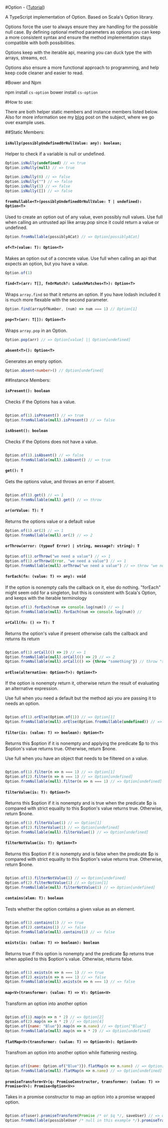 #Option - ([Tutorial](http://blog.codyschaaf.com/typescript/options/2017/05/07/exploring-options-in-javascript-typescript.html)) 

A TypeScript implementation of Option. Based on Scala's Option library.
 
Options force the user to always ensure they are handling for the possible null case.
By defining optional method parameters as options you can keep a more consistent syntax 
and ensure the method implementation stays compatible with both possibilities.

Options keep with the iterable api, meaning you can duck type the with arrays, streams, ect.

Options also ensure a more functional approach to programming, and help keep code cleaner and easier to read. 
   
#Bower and Npm

npm install `cs-option`
bower install `cs-option`

#How to use:

There are both helper static members and instance members listed below. Also for more information
see my [blog](http://blog.codyschaaf.com/typescript/options/2017/05/07/exploring-options-in-javascript-typescript.html)
post on the subject, where we go over example uses. 

##Static Members:


#### `isNully(possiblyUndefinedOrNullValue: any): boolean;`

Helper to check if a variable is null or undefined.

```js
Option.isNully(undefined) // => true
Option.isNully(null) // => true

Option.isNully(0) // => false
Option.isNully("") // => false
Option.isNully(1) // => false
Option.isNully([]) // => false

```

#### `fromNullable<T>(possiblyUndefinedOrNullValue: T | undefined): Option<T>`

Used to create an option out of any value, even possibly null values. Use full when calling
an untrusted api like array.pop since it could return a value or undefined. 
 
```js
Option.fromNullable(possiblyACat) // => Option[possiblyACat]
```

#### `of<T>(value: T): Option<T>`

Makes an option out of a concrete value. Use full when calling an api that expects an option,
but you have a value. 

```js
Option.of(1)

```


#### `find<T>(arr: T[], fnOrMatch?: LodashMatches<T>): Option<T>`

Wraps `array.find` so that it returns an option. 
If you have lodash included it is much more flexable with the second parameter.

```js
Option.find(arrayOfNumber, (num) => num === 1) // Option[1]

```

#### `pop<T>(arr: T[]): Option<T>`

Wraps `array.pop` in an Option.

```js
Option.pop(arr) // => Option[value] || Option[undefined]

```

#### `absent<T>(): Option<T>`

Generates an empty option.

```ts
Option.absent<number>() // Option[undefined] 

```

##Instance Members:

#### `isPresent(): boolean`

Checks if the Options has a value.

```js

Option.of(1).isPresent() // => true
Option.fromNullable(null).isPresent() // => false

```

#### `isAbsent(): boolean`

Checks if the Options does not have a value.

```js

Option.of(1).isAbsent() // => false
Option.fromNullable(null).isAbsent() // => true

```

#### `get(): T`

Gets the options value, and throws an error if absent.

```js

Option.of(1).get() // => 1
Option.fromNullable(null).get() // => throw

```

#### `or(orValue: T): T`

Returns the options value or a default value

```js
Option.of(1).or(2) // => 1
Option.fromNullable(null).or(2) // => 2

```

#### `orThrow(error: (typeof Error) | string, message?: string): T`

```js
Option.of(1).orThrow("we need a value") // => 1
Option.of(1).orThrow(Error, "we need a value") // => 1
Option.fromNullable(null).orThrow("we need a value") // => throw "we need a value"

```

#### `forEach(fn: (value: T) => any): void`

If the option is nonempty calls the callback on it, else do nothing.
"forEach" might seem odd for a singleton, but this is consistent with Scala's Option,
and keeps with the iterable terminology

```js
Option.of(1).forEach(num => console.log(num)) // => 1
Option.fromNullable(null).forEach(num => console.log(num)) //

```

#### `orCall(fn: () => T): T`

Returns the option's value if present otherwise calls the callback and returns its return

```js

Option.of(1).orCall(() => 2) // => 1
Option.fromNullable(null).orCall(() => 2) // => 2
Option.fromNullable(null).orCall(() => {throw "something"}) // throw "something"

```

#### `orElse(alternative: Option<T>): Option<T>`

If the option is nonempty return it, otherwise return the result of evaluating an alternative expression.

Use full when you need a default but the method api you are passing it to needs an option. 
 
```js

Option.of(1).orElse(Option.of(1)) // => Option[1]
Option.fromNullable(null).orElse(Option.fromNullable(undefined)) // => Option[undefined]

```

#### `filter(is: (value: T) => boolean): Option<T>`

Returns this $option if it is nonempty and applying the predicate $p to
this $option's value returns true. Otherwise, return $none.

Use full when you have an object that needs to be filtered on a value.

```js

Option.of(1).filter(n => n === 1) // => Option[1]
Option.of(2).filter(n => n === 1) // => Option[undefined]
Option.fromNullable(null).filter(n => n === 1) // => Option[undefined]

```

#### `filterValue(is: T): Option<T>`

Returns this $option if it is nonempty and is true when the predicate $p
is compared with strict equality to this $option's value returns true.
Otherwise, return $none.

```js
Option.of(1).filterValue(1) // => Option[1]
Option.of(2).filterValue(1) // => Option[undefined]
Option.fromNullable(null).filterValue(1) // => Option[undefined]

```

#### `filterNotValue(is: T): Option<T>`

Returns this $option if it is nonempty and is false when the predicate $p
is compared with strict equality to this $option's value returns true.
Otherwise, return $none.

```js

Option.of(1).filterNotValue(1) // => Option[undefined]
Option.of(2).filterNotValue(1) // => Option[1]
Option.fromNullable(null).filterNotValue(1) // => Option[undefined]

```

#### `contains(elem: T): boolean`

Tests whether the option contains a given value as an element.

```js

Option.of(1).contains(1) // => true
Option.of(2).contains(1) // => false
Option.fromNullable(null).contains(1) // => false

```

#### `exists(is: (value: T) => boolean): boolean`

Returns true if this option is nonempty and the predicate
$p returns true when applied to this $option's value.
Otherwise, returns false.

```js

Option.of(1).exists(n => n === 1) // => true
Option.of(2).exists(n => n === 1) // => false
Option.fromNullable(null).exists(n => n === 1) // => false

```

#### `map<V>(transformer: (value: T) => V): Option<V>`

Transform an option into another option

```js

Option.of(1).map(n => n * 2) // => Option[2]
Option.of(2).map(n => n * 2) // => Option[4]
Option.of({name: "Blue"}).map(n => n.name) // => Option["Blue"]
Option.fromNullable(null).map(n => n * 2) // => Option[undefined]

```

#### `flatMap<V>(transformer: (value: T) => Option<V>): Option<V>`

Transfrom an option into another option while flattening nesting.

```js

Option.of({name: Option.of("Blue")}).flatMap(n => n.name) // => Option["Blue"]
Option.fromNullable(null).flatMap(n => n.name) // => Option[undefined]

```

#### `promiseTransform<V>(q: PromiseConstructor, transformer: (value: T) => Promise<V>): Promise<Option<V>>`

Takes in a promise constructor to map an option into a promise wrapped option.

```js

Option.of(user).promiseTransform(Promise /* or $q */, saveUser) // => user saved and user data returned Promise[Option[user]]
Option.fromNullable(possibleUser /* null in this example */).promiseTransform(Promise /* or $q */, saveUser) // => user saved and user data returned Promise[Option[user]]

```

